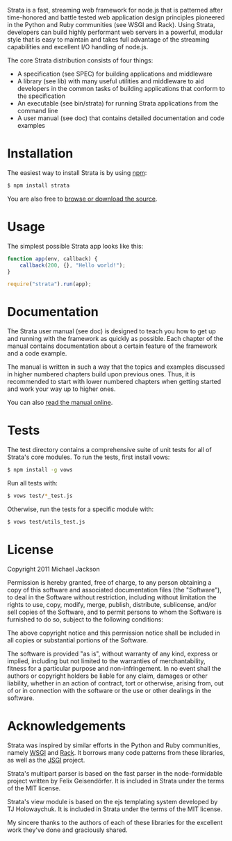 Strata is a fast, streaming web framework for node.js that is patterned after
time-honored and battle tested web application design principles pioneered in
the Python and Ruby communities (see WSGI and Rack). Using Strata, developers
can build highly performant web servers in a powerful, modular style that is
easy to maintain and takes full advantage of the streaming capabilities and
excellent I/O handling of node.js.

The core Strata distribution consists of four things:

  - A specification (see SPEC) for building applications and middleware
  - A library (see lib) with many useful utilities and middleware to aid
    developers in the common tasks of building applications that conform to
    the specification
  - An executable (see bin/strata) for running Strata applications from the
    command line
  - A user manual (see doc) that contains detailed documentation and code
    examples

# Installation

The easiest way to install Strata is by using [npm](http://npmjs.org/):

``` bash
$ npm install strata
```

You are also free to [browse or download the source](https://github.com/mjijackson/strata).

# Usage

The simplest possible Strata app looks like this:

``` javascript
function app(env, callback) {
    callback(200, {}, "Hello world!");
}

require("strata").run(app);
```

# Documentation

The Strata user manual (see doc) is designed to teach you how to get up and
running with the framework as quickly as possible. Each chapter of the manual
contains documentation about a certain feature of the framework and a code
example.

The manual is written in such a way that the topics and examples discussed in
higher numbered chapters build upon previous ones. Thus, it is recommended to
start with lower numbered chapters when getting started and work your way up to
higher ones.

You can also [read the manual online](http://stratajs.org/manual).

# Tests

The test directory contains a comprehensive suite of unit tests for all of
Strata's core modules. To run the tests, first install vows:

``` bash
$ npm install -g vows
```

Run all tests with:

``` bash
$ vows test/*_test.js
```

Otherwise, run the tests for a specific module with:

``` bash
$ vows test/utils_test.js
```

# License

Copyright 2011 Michael Jackson

Permission is hereby granted, free of charge, to any person obtaining a copy
of this software and associated documentation files (the "Software"), to deal
in the Software without restriction, including without limitation the rights
to use, copy, modify, merge, publish, distribute, sublicense, and/or sell
copies of the Software, and to permit persons to whom the Software is
furnished to do so, subject to the following conditions:

The above copyright notice and this permission notice shall be included in
all copies or substantial portions of the Software.

The software is provided "as is", without warranty of any kind, express or
implied, including but not limited to the warranties of merchantability,
fitness for a particular purpose and non-infringement. In no event shall the
authors or copyright holders be liable for any claim, damages or other
liability, whether in an action of contract, tort or otherwise, arising from,
out of or in connection with the software or the use or other dealings in
the software.

# Acknowledgements

Strata was inspired by similar efforts in the Python and Ruby communities,
namely [WSGI](http://www.wsgi.org/) and [Rack](http://rack.rubyforge.org/). It
borrows many code patterns from these libraries, as well as the [JSGI](http://jackjs.org/jsgi-spec.html)
project.

Strata's multipart parser is based on the fast parser in the node-formidable
project written by Felix Geisendörfer. It is included in Strata under the terms
of the MIT license.

Strata's view module is based on the ejs templating system developed by TJ
Holowaychuk. It is included in Strata under the terms of the MIT license.

My sincere thanks to the authors of each of these libraries for the excellent
work they've done and graciously shared.
